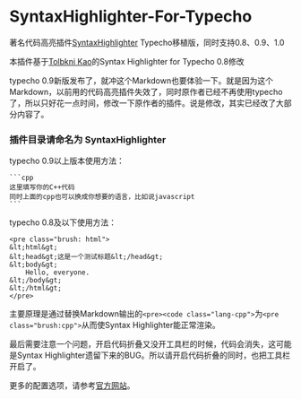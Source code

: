 SyntaxHighlighter-For-Typecho
=============================

著名代码高亮插件[SyntaxHighlighter][2] Typecho移植版，同时支持0.8、0.9、1.0

本插件基于[Tolbkni Kao][1]的Syntax Highlighter for Typecho 0.8修改

typecho 0.9新版发布了，就冲这个Markdown也要体验一下。就是因为这个Markdown，以前用的代码高亮插件失效了，同时原作者已经不再使用typecho了，所以只好花一点时间，修改一下原作者的插件。说是修改，其实已经改了大部分内容了。

### 插件目录请命名为 SyntaxHighlighter

typecho 0.9以上版本使用方法：

    ```cpp
    这里填写你的C++代码
    同时上面的cpp也可以换成你想要的语言，比如说javascript
    ```

typecho 0.8及以下使用方法：

    <pre class="brush: html">
    &lt;html&gt;
    &lt;head&gt;这是一个测试标题&lt;/head&gt;
    &lt;body&gt;
        Hello, everyone.
    &lt;/body&gt;
    &lt;/html&gt;
    </pre>

主要原理是通过替换Markdown输出的`<pre><code class="lang-cpp">`为`<pre class="brush:cpp">`从而使Syntax Highlighter能正常渲染。

最后需要注意一个问题，开启代码折叠又没开工具栏的时候，代码会消失，这可能是Syntax Highlighter遗留下来的BUG。所以请开启代码折叠的同时，也把工具栏开启了。

更多的配置选项，请参考[官方网站][3]。

  [1]: https://blog.imtk.me/
  [2]: https://github.com/alexgorbatchev/SyntaxHighlighter
  [3]: http://alexgorbatchev.com/SyntaxHighlighter/manual/configuration/